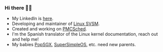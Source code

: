 ### Hi there 👋🐧

- My LinkedIn is [here](https://www.linkedin.com/in/carlos-bilbao-kernel/).
- Developing and maintainer of [Linux SVSM](https://github.com/AMDESE/linux-svsm).
- Created and working on [PMCSched](https://github.com/jcsaezal/pmctrack/releases/tag/v3.0). 
-  I'm the Spanish translator of the Linux kernel documentation, reach out and help me!
-  My babies [PopSGX](https://github.com/Zildj1an/PopSGX), [SuperSimpleOS](https://github.com/Zildj1an/SuperSimpleOS), etc. need new parents.
